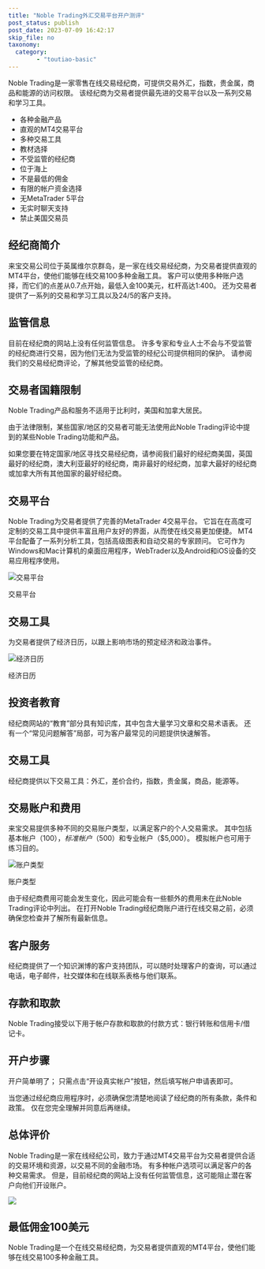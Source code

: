 ```yaml
---
title: "Noble Trading外汇交易平台开户测评"
post_status: publish
post_date: 2023-07-09 16:42:17
skip_file: no
taxonomy:
  category:
        - "toutiao-basic"
---
```


Noble Trading是一家零售在线交易经纪商，可提供交易外汇，指数，贵金属，商品和能源的访问权限。 该经纪商为交易者提供最先进的交易平台以及一系列交易和学习工具。

- 各种金融产品
- 直观的MT4交易平台
- 多种交易工具
- 教材选择
- 不受监管的经纪商
- 位于海上
- 不是最低的佣金
- 有限的帐户资金选择
- 无MetaTrader 5平台
- 无实时聊天支持
- 禁止美国交易员

## 经纪商简介

来宝交易公司位于英属维尔京群岛，是一家在线交易经纪商，为交易者提供直观的MT4平台，使他们能够在线交易100多种金融工具。 客户可以使用多种账户选择，而它们的点差从0.7点开始，最低入金100美元，杠杆高达1:400。 还为交易者提供了一系列的交易和学习工具以及24/5的客户支持。

## 监管信息

目前在经纪商的网站上没有任何监管信息。 许多专家和专业人士不会与不受监管的经纪商进行交易，因为他们无法为受监管的经纪公司提供相同的保护。 请参阅我们的交易经纪商评论，了解其他受监管的经纪商。

## 交易者国籍限制

Noble Trading产品和服务不适用于比利时，美国和加拿大居民。

由于法律限制，某些国家/地区的交易者可能无法使用此Noble Trading评论中提到的某些Noble Trading功能和产品。

如果您要在特定国家/地区寻找交易经纪商，请参阅我们最好的经纪商美国，英国最好的经纪商，澳大利亚最好的经纪商，南非最好的经纪商，加拿大最好的经纪商或加拿大所有其他国家的最好经纪商。

## 交易平台

Noble Trading为交易者提供了完善的MetaTrader 4交易平台。 它旨在在高度可定制的交易工具中提供丰富且用户友好的界面，从而使在线交易更加便捷。 MT4平台配备了一系列分析工具，包括高级图表和自动交易的专家顾问。 它可作为Windows和Mac计算机的桌面应用程序，WebTrader以及Android和iOS设备的交易应用程序使用。

![交易平台](https://cdn.fendou.la/funstoutiao/2020/11/Noble-Trading-Review-Trading-Platformq.png "交易平台")

交易平台

## 交易工具

为交易者提供了经济日历，以跟上影响市场的预定经济和政治事件。

![经济日历](https://cdn.fendou.la/funstoutiao/2020/11/Noble-Trading-Review-Econmic-Calendar-.jpg "经济日历")

经济日历

## 投资者教育

经纪商网站的“教育”部分具有知识库，其中包含大量学习文章和交易术语表。 还有一个“常见问题解答”局部，可为客户最常见的问题提供快速解答。

## 交易工具

经纪商提供以下交易工具：外汇，差价合约，指数，贵金属，商品，能源等。

## 交易账户和费用

来宝交易提供多种不同的交易账户类型，以满足客户的个人交易需求。 其中包括基本帐户（$100），标准帐户（$500）和专业帐户（$5,000）。 模拟帐户也可用于练习目的。

![账户类型](https://cdn.fendou.la/funstoutiao/2020/11/Noble-Trading-Review-Account-Types-681x1024.jpg "账户类型")

账户类型

由于经纪商费用可能会发生变化，因此可能会有一些额外的费用未在此Noble Trading评论中列出。 在打开Noble Trading经纪商账户进行在线交易之前，必须确保您检查并了解所有最新信息。

## 客户服务

经纪商提供了一个知识渊博的客户支持团队，可以随时处理客户的查询，可以通过电话，电子邮件，社交媒体和在线联系表格与他们联系。

## 存款和取款

Noble Trading接受以下用于帐户存款和取款的付款方式：银行转账和信用卡/借记卡。

## 开户步骤

开户简单明了； 只需点击“开设真实帐户”按钮，然后填写帐户申请表即可。

当您通过经纪商应用程序时，必须确保您清楚地阅读了经纪商的所有条款，条件和政策。 仅在您完全理解并同意后再继续。

## 总体评价

Noble Trading是一家在线经纪公司，致力于通过MT4交易平台为交易者提供合适的交易环境和资源，以交易不同的金融市场。 有多种帐户选项可以满足客户的各种交易需求。 但是，目前经纪商的网站上没有任何监管信息，这可能阻止潜在客户向他们开设账户。

![](https://cdn.fendou.la/funstoutiao/2020/11/Noble-Trading-Logo.png)

## 最低佣金100美元

Noble Trading是一个在线交易经纪商，为交易者提供直观的MT4平台，使他们能够在线交易100多种金融工具。

